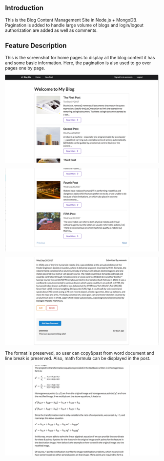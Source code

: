 ## Introduction
This is the Blog Content Management Site in Node.js + MongoDB. Pagination is added to handle large volume of blogs and login/logout authorization are added as well as comments.

## Feature Description 
This is the screenshot for home pages to display all the blog content it has and some basic information. Here, the pagination is also used to go over pages one by page.

![](img/1.1.jpeg)

![](img/1.2.jpeg)

![](img/1.3.jpeg)

The format is preserved, so user can copy&past from word document and line break is preserved. Also, math formula can be displayed in the post.

![](img/1.4.jpeg)